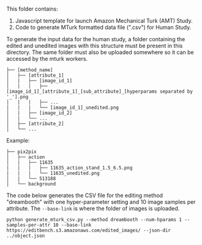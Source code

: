 This folder contains:

1. Javascript template for launch Amazon Mechanical Turk (AMT) Study.
2. Code to generate MTurk formatted data file (".csv") for Human Study.


To generate the input data for the human study, a folder containing the edited and unedited images with this structure must be present in this directory. The same folder must also be uploaded somewhere so it can be accessed by the mturk workers.


```
├── [method_name]
│   ├── [attribute_1]
│   |   ├── [image_id_1]
│   |   |   ├── [image_id_1]_[attribute_1]_[sub_attribute]_[hyperparams separated by '_'].png
│   |   |   ├── ...
|   |   |   └── [image_id_1]_unedited.png
│   |   ├── [image_id_2]
│   |   └── ...
│   ├── [attribute_2]
│   └── ...
```

Example:

```
├── pix2pix
│   ├── action
│   |   ├── 11635
|   |   |   ├── 11635_action_stand_1.5_6.5.png
|   |   |   └── 11635_unedited.png
│   |   └── 513188
│   └── background
```


The code below generates the CSV file for the editing method "dreambooth" with one hyper-parameter setting and 10 image samples per attribute. The `--base-link` is where the folder of images is uploaded.

```
python generate_mturk_csv.py --method dreambooth --num-hparams 1 --samples-per-attr 10 --base-link https://editbench.s3.amazonaws.com/edited_images/ --json-dir ../object.json
```
